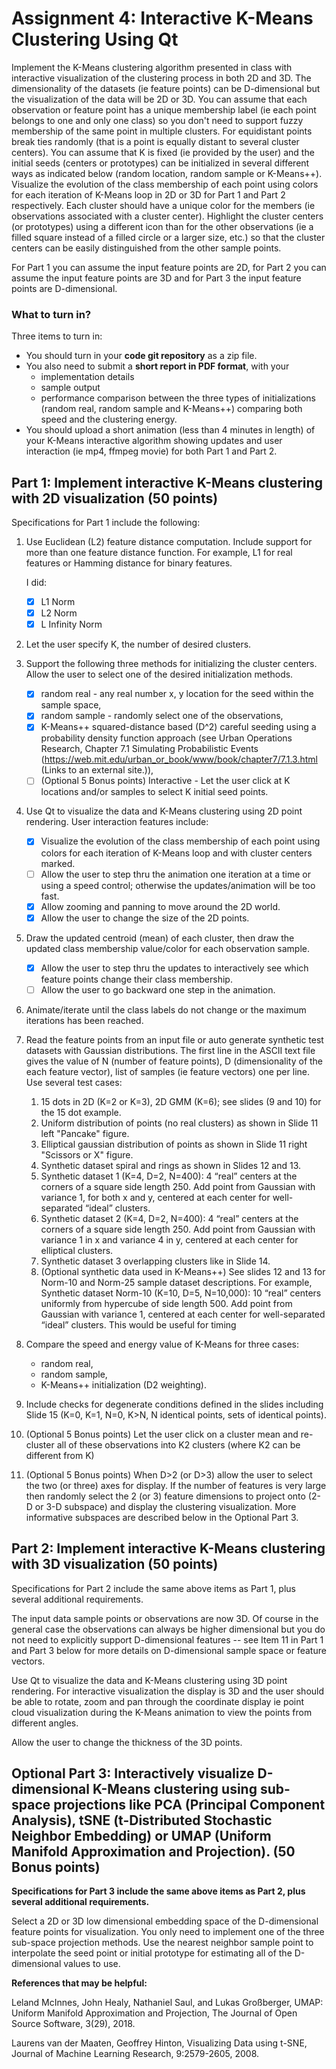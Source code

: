 # Assignment 4: Interactive K-Means Clustering Using Qt

Implement the K-Means clustering algorithm presented in class with interactive visualization of the clustering process in both 2D and 3D. The dimensionality of the datasets (ie feature points) can be D-dimensional but the visualization of the data will be 2D or 3D. You can assume that each observation or feature point has a unique membership label (ie each point belongs to one and only one class) so you don't need to support fuzzy membership of the same point in multiple clusters. For equidistant points break ties randomly (that is a point is equally distant to several cluster centers). You can assume that K is fixed (ie provided by the user) and the initial seeds (centers or prototypes) can be initialized in several different ways as indicated below (random location, random sample or K-Means++). Visualize the evolution of the class membership of each point using colors for each iteration of K-Means loop in 2D or 3D for Part 1 and Part 2 respectively. Each cluster should have a unique color for the members (ie observations associated with a cluster center). Highlight the cluster centers (or prototypes) using a different icon than for the other observations (ie a filled square instead of a filled circle or a larger size, etc.) so that the cluster centers can be easily distinguished from the other sample points.

For Part 1 you can assume the input feature points are 2D, for Part 2 you can assume the input feature points are 3D and for Part 3 the input feature points are D-dimensional.

### What to turn in?
Three items to turn in: 
- You should turn in your **code git repository** as a zip file. 
- You also need to submit a **short report in PDF format**, with your 
   - implementation details
   - sample output
   - performance comparison between the three types of initializations (random real, random sample and K-Means++) comparing both speed and the clustering energy. 
- You should upload a short animation (less than 4 minutes in length) of your K-Means interactive algorithm showing updates and user interaction (ie mp4, ffmpeg movie) for both Part 1 and Part 2.

## Part 1: Implement interactive K-Means clustering with 2D visualization (50 points)
Specifications for Part 1 include the following:

1. Use Euclidean (L2) feature distance computation. Include support for more than one feature distance function. For example, L1 for real features or Hamming distance for binary features.
   
   I did:
      - [x] L1 Norm
      - [x] L2 Norm
      - [x] L Infinity Norm
      
3. Let the user specify K, the number of desired clusters.
4. Support the following three methods for initializing the cluster centers. Allow the user to select one of the desired initialization methods.
    - [x] random real - any real number x, y location for the seed within the sample space,
    - [x] random sample - randomly select one of the observations,
    - [x] K-Means++ squared-distance based (D^2) careful seeding using a probability density function approach (see Urban Operations Research, Chapter 7.1 Simulating Probabilistic Events (https://web.mit.edu/urban_or_book/www/book/chapter7/7.1.3.html (Links to an external site.)),
    - [ ] (Optional 5 Bonus points) Interactive - Let the user click at K locations and/or samples to select K initial seed points.
5. Use Qt to visualize the data and K-Means clustering using 2D point rendering. User interaction features include:
    - [x] Visualize the evolution of the class membership of each point using colors for each iteration of K-Means loop and with cluster centers marked.
    - [ ] Allow the user to step thru the animation one iteration at a time or using a speed control; otherwise the updates/animation will be too fast.
    - [x] Allow zooming and panning to move around the 2D world.
    - [x] Allow the user to change the size of the 2D points.
6. Draw the updated centroid (mean) of each cluster, then draw the updated class membership value/color for each observation sample.
    - [x] Allow the user to step thru the updates to interactively see which feature points change their class membership.
    - [ ] Allow the user to go backward one step in the animation.
7. Animate/iterate until the class labels do not change or the maximum iterations has been reached.
8. Read the feature points from an input file or auto generate synthetic test datasets with Gaussian distributions. The first line in the ASCII text file gives the value of N (number of feature points), D (dimensionality of the each feature vector), list of samples (ie feature vectors) one per line. Use several test cases:
    1. 15 dots in 2D (K=2 or K=3), 2D GMM (K=6); see slides (9 and 10) for the 15 dot example.
    2. Uniform distribution of points (no real clusters) as shown in Slide 11 left "Pancake" figure.
    3. Elliptical gaussian distribution of points as shown in Slide 11 right "Scissors or X" figure.
    4. Synthetic dataset spiral and rings as shown in Slides 12 and 13.
    5. Synthetic dataset 1 (K=4, D=2, N=400): 4 “real” centers at the corners of a square side length 250. Add point from Gaussian with variance 1, for both x and y, centered at each center for well-separated “ideal” clusters.
    6. Synthetic dataset 2 (K=4, D=2, N=400): 4 “real” centers at the corners of a square side length 250. Add point from Gaussian with variance 1 in  x and variance 4 in y, centered at each center for elliptical clusters.
    7. Synthetic dataset 3 overlapping clusters like in Slide 14.
    8. (Optional synthetic data used in K-Means++) See slides 12  and 13 for Norm-10 and Norm-25 sample dataset descriptions. For example, Synthetic dataset Norm-10 (K=10, D=5, N=10,000): 10 “real” centers uniformly from hypercube of side length 500. Add point from Gaussian with variance 1, centered at each center for well-separated “ideal” clusters. This would be useful for timing
8. Compare the speed and energy value of K-Means for three cases:
    - random real,
    - random sample,
    - K-Means++ initialization (D2 weighting).
9. Include checks for degenerate conditions defined in the slides including Slide 15 (K=0, K=1, N=0, K>N, N identical points, sets of identical points).
10. (Optional 5 Bonus points) Let the user click on a cluster mean and re-cluster all of these observations into K2 clusters (where K2 can be different from K)
11. (Optional 5 Bonus points) When D>2 (or D>3) allow the user to select the two (or three) axes for display. If the number of features is very large then randomly select the 2 (or 3) feature dimensions to project onto (2-D or 3-D subspace) and display the clustering visualization. More informative subspaces are described below in the Optional Part 3.

## Part 2: Implement interactive K-Means clustering with 3D visualization (50 points)
Specifications for Part 2 include the same above items as Part 1, plus several additional requirements.

The input data sample points or observations are now 3D. Of course in the general case the observations can always be higher dimensional but you do not need to explicitly support D-dimensional features -- see Item 11 in Part 1 and Part 3 below for more details on D-dimensional sample space or feature vectors.

Use Qt to visualize the data and K-Means clustering using 3D point rendering. For interactive visualization the display is 3D and the user should be able to rotate, zoom and pan through the coordinate display ie point cloud visualization during the K-Means animation to view the points from different angles.

Allow the user to change the thickness of the 3D points.

## Optional Part 3: Interactively visualize D-dimensional K-Means clustering using sub-space projections like PCA (Principal Component Analysis), tSNE (t-Distributed Stochastic Neighbor Embedding) or UMAP (Uniform Manifold Approximation and Projection). (50 Bonus points)
**Specifications for Part 3 include the same above items as Part 2, plus several additional requirements.**

Select a 2D or 3D low dimensional embedding space of the D-dimensional feature points for visualization. You only need to implement one of the three sub-space projection methods. Use the nearest neighbor sample point to interpolate the seed point or initial prototype for estimating all of the D-dimensional values to use.

**References that may be helpful:**

Leland McInnes, John Healy, Nathaniel Saul, and Lukas Großberger, UMAP: Uniform Manifold Approximation and Projection, The Journal of Open Source Software, 3(29), 2018.

Laurens van der Maaten, Geoffrey Hinton, Visualizing Data using t-SNE, Journal of Machine Learning Research, 9:2579-2605, 2008.
